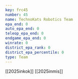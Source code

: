 ```yaml
---
key: frc45
number: 45
name: TechnoKats Robotics Team
epa_end: 0
auto_epa_end: 0
teleop_epa_end: 0
endgame_epa_end: 0
winrate: 0
district_epa_rank: 0
district_epa_percentile: 0
type: Team
---
```

[[2025inkok]]
[[2025inmis]]
